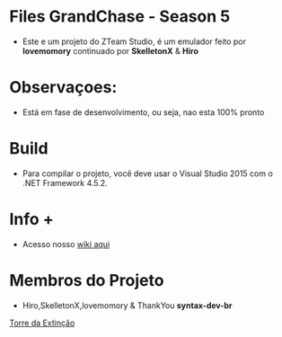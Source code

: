 # Files GrandChase - Season 5

- Este e um projeto do ZTeam Studio, é um emulador feito por **lovemomory** continuado por **SkelletonX** & **Hiro** 

# Observaçoes:
- Está em fase de desenvolvimento, ou seja, nao esta 100% pronto

# Build
- Para compilar o projeto, você deve usar o Visual Studio 2015 com o .NET Framework 4.5.2.

# Info + 
- Acesso nosso [wiki aqui](https://github.com/SkelletonX/GrandChaseIV/wiki)

# Membros do Projeto
- Hiro,SkelletonX,lovemomory & ThankYou **syntax-dev-br**

[Torre da Extinção](http://i.imgur.com/ymb5wkf.jpg)
